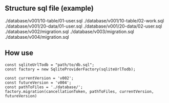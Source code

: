 ## Structure sql file (example)
./database/v001/10-table/01-user.sql
./database/v001/10-table/02-work.sql
./database/v001/20-data/01-user.sql
./database/v001/20-data/02-user.sql
./database/v002/migration.sql
./database/v003/migration.sql
./database/v004/migration.sql

## How use

```
const sqliteUrlTodb = "path/to/db.sql";
const factory = new SqliteProviderFactory(sqliteUrlTodb);

const currentVersion = 'v002';
const futureVersion = 'v004'; 
const pathToFiles = './database/';
factory.migration(cancellationToken, pathToFiles, currentVersion, futureVersion)
```
